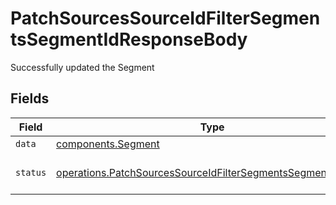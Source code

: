 # PatchSourcesSourceIdFilterSegmentsSegmentIdResponseBody

Successfully updated the Segment


## Fields

| Field                                                                                                                                        | Type                                                                                                                                         | Required                                                                                                                                     | Description                                                                                                                                  | Example                                                                                                                                      |
| -------------------------------------------------------------------------------------------------------------------------------------------- | -------------------------------------------------------------------------------------------------------------------------------------------- | -------------------------------------------------------------------------------------------------------------------------------------------- | -------------------------------------------------------------------------------------------------------------------------------------------- | -------------------------------------------------------------------------------------------------------------------------------------------- |
| `data`                                                                                                                                       | [components.Segment](../../models/shared/segment.md)                                                                                         | :heavy_minus_sign:                                                                                                                           | N/A                                                                                                                                          |                                                                                                                                              |
| `status`                                                                                                                                     | [operations.PatchSourcesSourceIdFilterSegmentsSegmentIdStatus](../../models/operations/patchsourcessourceidfiltersegmentssegmentidstatus.md) | :heavy_minus_sign:                                                                                                                           | Outcome of the operation.                                                                                                                    | updated                                                                                                                                      |